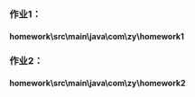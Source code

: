 ### 作业1：
#### homework\src\main\java\com\zy\homework1
### 作业2：
#### homework\src\main\java\com\zy\homework2